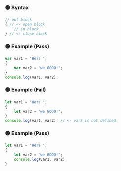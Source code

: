 ### 🟢 Syntax
```JavaScript
// out block
{ // <- open block
    // in block
} // <- close block
```



### 🟢 Example (Pass)
```JavaScript
var var1 = "Here ";
{
    var var2 = "we GOOO!";
}
console.log(var1, var2);
```



### 🟢 Example (Fail)
```JavaScript
let var1 = "Here ";
{
    let var2 = "we GOOO!";
}
console.log(var1, var2); // <- var2 is not defined
```



### 🟢 Example (Pass)
```JavaScript
let var1 = "Here ";
{
    let var2 = "we GOOO!";
    console.log(var1, var2);
}
```
